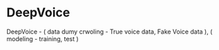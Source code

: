 # DeepVoice
DeepVoice - ( data dumy crwoling - True voice data, Fake Voice data ), ( modeling - training, test )
